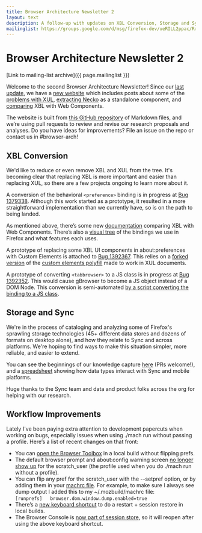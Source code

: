 ```yaml
---
title: Browser Architecture Newsletter 2
layout: text
description: A follow-up with updates on XBL Conversion, Storage and Sync and Workflow Improvements
mailinglist: https://groups.google.com/d/msg/firefox-dev/ueRILL2ppac/RxR9lLPkAwAJ
---
```


# Browser Architecture Newsletter 2

[Link to mailing-list archive]({{ page.mailinglist }})

Welcome to the second Browser Architecture Newsletter! Since our [last update](https://groups.google.com/forum/#!msg/firefox-dev/ueRILL2ppac/RxR9lLPkAwAJ;context-place=forum/firefox-dev), we have a [new website](https://mozilla.github.io/firefox-browser-architecture/) which includes posts about some of the [problems with XUL](https://mozilla.github.io/firefox-browser-architecture/text/0003-problems-with-xul.html), [extracting Necko](https://mozilla.github.io/firefox-browser-architecture/text/0002-extracting-necko.html) as a standalone component, and [comparing](https://mozilla.github.io/firefox-browser-architecture/text/0004-xbl-web-components.html) XBL with Web Components.

The website is built from [this GitHub repository](https://github.com/mozilla/firefox-browser-architecture) of Markdown files, and we’re using pull requests to review and revise our research proposals and analyses. Do you have ideas for improvements? File an issue on the repo or contact us in #browser-arch!

## XBL Conversion

We'd like to reduce or even remove XBL and XUL from the tree. It's becoming clear that replacing XBL is more important and easier than replacing XUL, so there are a few projects ongoing to learn more about it.

A conversion of the behavioral `<preference>` binding is in progress at [Bug 1379338](https://bugzilla.mozilla.org/show_bug.cgi?id=1379338). Although this work started as a prototype, it resulted in a more straightforward implementation than we currently have, so is on the path to being landed.

As mentioned above, there’s some new [documentation](https://mozilla.github.io/firefox-browser-architecture/text/0004-xbl-web-components.html) comparing XBL with Web Components. There’s also a [visual tree](https://bgrins.github.io/xbl-analysis) of the bindings we use in Firefox and what features each uses.

A prototype of replacing some XBL UI components in about:preferences with Custom Elements is attached to [Bug 1392367](https://bugzilla.mozilla.org/show_bug.cgi?id=1392367). This relies on a [forked version](https://github.com/webcomponents/custom-elements/compare/master...bgrins:firefox-browser-chrome?expand=1) of the [custom elements polyfill](https://github.com/webcomponents/custom-elements) made to work in XUL documents.

A prototype of converting `<tabbrowser>` to a JS class is in progress at [Bug 1392352](https://bugzilla.mozilla.org/show_bug.cgi?id=1392352). This would cause gBrowser to become a JS object instead of a DOM Node. This conversion is semi-automated [by a script converting the binding to a JS class](https://github.com/bgrins/xbl-analysis/blob/ad87d682b937620b1c129e49c4081483c7074540/scripts/build-custom-elements.js).

## Storage and Sync

We're in the process of cataloging and analyzing some of Firefox's sprawling storage technologies (45+ different data stores and dozens of formats on desktop alone), and how they relate to Sync and across platforms. We're hoping to find ways to make this situation simpler, more reliable, and easier to extend.

You can see the beginnings of our knowledge capture [here](https://github.com/mozilla/firefox-data-store-docs) (PRs welcome!), and a [spreadsheet](http://bit.ly/2vpZI9e) showing how data types interact with Sync and mobile platforms.

Huge thanks to the Sync team and data and product folks across the org for helping with our research.

## Workflow Improvements

Lately I've been paying extra attention to development papercuts when working on bugs, especially issues when using ./mach run without passing a profile. Here’s a list of recent changes on that front:

*   You can [open the Browser Toolbox](https://groups.google.com/d/msg/firefox-dev/678mrnS6120/KXcP18ZUCAAJ) in a local build without flipping prefs.
*   The default browser prompt and about:config warning screen [no longer show up](https://groups.google.com/d/msg/firefox-dev/kPwA1y-7BpI/gX6rvhEjBQAJ) for the scratch_user (the profile used when you do ./mach run without a profile).
*   You can flip any pref for the scratch_user with the --setpref option, or by adding them in your [machrc file](https://developer.mozilla.org/en-US/docs/Mozilla/Developer_guide/mach#Does_mach_have_its_own_configuration_file). For example, to make sure I always see dump output I added this to my ~/.mozbuild/machrc file:  
    `[runprefs]  
    browser.dom.window.dump.enabled=true`
*   There’s a [new keyboard shortcut](https://groups.google.com/d/msg/firefox-dev/Tme95bp3EHY/ow-l077FAAAJ) to do a restart + session restore in local builds.
*   The Browser Console is [now part of session store](https://bugzilla.mozilla.org/show_bug.cgi?id=1388552), so it will reopen after using the above keyboard shortcut.
